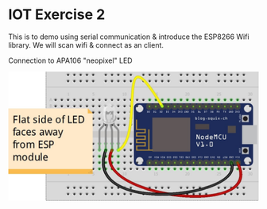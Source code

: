 # IOT Exercise 2

This is to demo using serial communication & introduce the ESP8266 Wifi library.  We will scan wifi & connect as an client.

Connection to APA106 "neopixel" LED

![test](https://github.com/neilpf2014/FUBAR_ESP8266_IOT_Example_2/blob/master/ESP_LED_bb.jpg)
